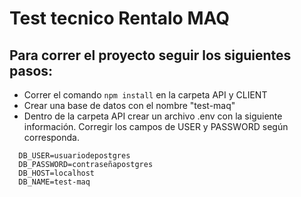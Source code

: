 # Test tecnico Rentalo MAQ

## Para correr el proyecto seguir los siguientes pasos:

  - Correr el comando `npm install` en la carpeta API y CLIENT
  - Crear una base de datos con el nombre "test-maq"
  - Dentro de la carpeta API crear un archivo .env con la siguiente información. Corregir los campos de USER y PASSWORD según corresponda.

```
  DB_USER=usuariodepostgres
  DB_PASSWORD=contraseñapostgres
  DB_HOST=localhost
  DB_NAME=test-maq
```
